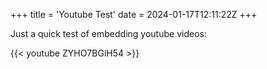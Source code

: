 +++
title = 'Youtube Test'
date = 2024-01-17T12:11:22Z
+++

Just a quick test of embedding youtube videos:

{{< youtube ZYHO7BGiH54 >}}